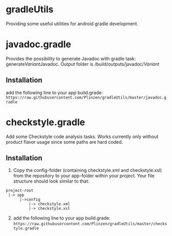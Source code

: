 # gradleUtils
Providing some useful utilities for android gradle development.

# javadoc.gradle
Provides the possibility to generate Javadoc with gradle task: generate$Variant$Javadoc. Output folder is /build/outputs/javadoc/$Variant$

## Installation
add the following line to your app build.grade: `https://raw.githubusercontent.com/Plinzen/gradleUtils/master/javadoc.gradle`

# checkstyle.gradle
Add some Checkstyle code analysis tasks. Works currently only without product flavor usage since some paths are hard coded.

## Installation
1. Copy the config-folder (containing checkstyle.xml and checkstyle.xsl) from the repository to your app-folder within your project. Your file structure should look similar to that:
```
project-root
 |-> app
      |->config
          |-> checkstyle.xml
          |-> checkstyle.xsl
```

2. add the following line to your app build.grade: `https://raw.githubusercontent.com/Plinzen/gradleUtils/master/checkstyle.gradle`
